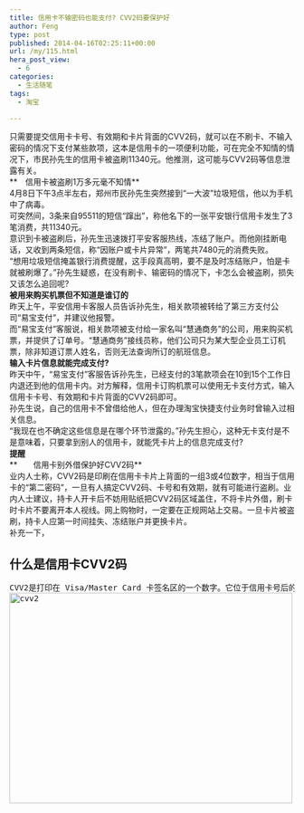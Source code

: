```yaml
---
title: 信用卡不输密码也能支付? CVV2码要保护好
author: Feng
type: post
published: 2014-04-16T02:25:11+00:00
url: /my/115.html
hera_post_view:
  - 6
categories:
  - 生活随笔
tags:
  - 淘宝

---
```

只需要提交信用卡卡号、有效期和卡片背面的CVV2码，就可以在不刷卡、不输入密码的情况下支付某些款项，这本是信用卡的一项便利功能，可在完全不知情的情况下，市民孙先生的信用卡被盗刷11340元。他推测，这可能与CVV2码等信息泄露有关。  
**　信用卡被盗刷1万多元毫不知情**  
4月8日下午3点半左右，郑州市民孙先生突然接到“一大波”垃圾短信，他以为手机中了病毒。  
可突然间，3条来自95511的短信“蹿出”，称他名下的一张平安银行信用卡发生了3笔消费，共11340元。  
意识到卡被盗刷后，孙先生迅速拨打平安客服热线，冻结了账户。而他刚挂断电话，又收到两条短信，称“因账户或卡片异常”，两笔共7480元的消费失败。  
“想用垃圾短信掩盖银行消费提醒，这手段真高明，要不是及时冻结账户，怕是卡就被刷爆了。”孙先生疑惑，在没有刷卡、输密码的情况下，卡怎么会被盗刷，损失又该怎么追回呢?  
**被用来购买机票但不知道是谁订的**  
昨天上午，平安信用卡客服人员告诉孙先生，相关款项被转给了第三方支付公司“易宝支付”，并建议他报警。  
而“易宝支付”客服说，相关款项被支付给一家名叫“慧通商务”的公司，用来购买机票，并提供了订单号。“慧通商务”接线员称，他们公司只为某大型企业员工订机票，除非知道订票人姓名，否则无法查询所订的航班信息。  
**输入卡片信息就能完成支付?**  
昨天中午，“易宝支付”客服告诉孙先生，已经支付的3笔款项会在10到15个工作日内退还到他的信用卡内。对方解释，信用卡订购机票可以使用无卡支付方式，输入信用卡卡号、有效期和卡片背面的CVV2码即可。  
孙先生说，自己的信用卡不曾借给他人，但在办理淘宝快捷支付业务时曾输入过相关信息。  
“我现在也不确定这些信息是在哪个环节泄露的。”孙先生担心，这种无卡支付是不是意味着，只要拿到别人的信用卡，就能凭卡片上的信息完成支付?  
**提醒**  
**　　信用卡别外借保护好CVV2码**  
业内人士称，CVV2码是印刷在信用卡卡片上背面的一组3或4位数字，相当于信用卡的“第二密码”，一旦有人搞定CVV2码、卡号和有效期，就有可能进行盗刷。业内人士建议，持卡人开卡后不妨用贴纸把CVV2码区域盖住，不将卡片外借，刷卡时卡片不要离开本人视线。网上购物时，一定要在正规网站上交易。一旦卡片被盗刷，持卡人应第一时间挂失、冻结账户并更换卡片。  
补充一下，

## 什么是信用卡CVV2码

<pre id="best-content-897821732">CVV2是打印在 Visa/Master Card 卡签名区的一个数字。它位于信用卡号后的3位数字。我们通常在信用卡背面看到的后三位数字，其实是CVV2，并非CVV代码。CVV2和CVC2也是同样算法得出的卡片验证值，只不过是在卡片生成的时候印制在签名条上。CVV/CVC在联机交易（刷卡）的时候核对，CVV2/CVC2在非现场交易/手工交易（刷不到卡）时核对。VISA CVV和MC CVC都是由卡号、有效期和服务约束代码生成的3位或4位数字，一般写在卡片磁条的2磁道用户自定义数据区里面。CVV和CVC的生成方法是一样的，只是叫法不一样而已。
<a href="http://uu126.cn/wp-content/uploads/2014/04/cvv2.jpg"><img loading="lazy" decoding="async" class="alignnone wp-image-614 size-full" src="http://uu126.cn/wp-content/uploads/2014/04/cvv2.jpg" alt="cvv2" width="500" height="372" /></a></pre>